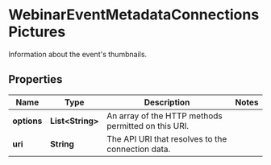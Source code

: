 

# WebinarEventMetadataConnectionsPictures

Information about the event's thumbnails.

## Properties

| Name | Type | Description | Notes |
|------------ | ------------- | ------------- | -------------|
|**options** | **List&lt;String&gt;** | An array of the HTTP methods permitted on this URI. |  |
|**uri** | **String** | The API URI that resolves to the connection data. |  |




